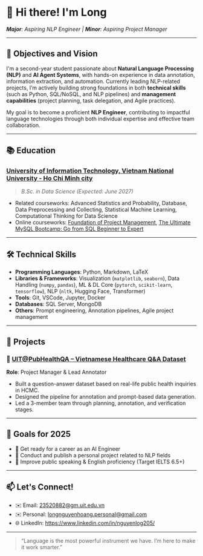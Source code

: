 # 👋 Hi there! I'm Long
***Major**: Aspiring NLP Engineer | **Minor**: Aspiring Project Manager*

---

## 🧠 Objectives and Vision
I'm a second-year student passionate about **Natural Language Processing (NLP)** and **AI Agent Systems**, with hands-on experience in data annotation, information extraction, and automation. Currently leading NLP-related projects, I’m actively building strong foundations in both **technical skills** (such as Python, SQL/NoSQL, and NLP pipelines) and **management capabilities** (project planning, task delegation, and Agile practices). 

My goal is to become a proficient **NLP Engineer**, contributing to impactful language technologies through both individual expertise and effective team collaboration.

---

## 📚 Education
### [**University of Information Technology, Vietnam National University - Ho Chi Minh city**](https://www.facebook.com/UIT.Fanpage)  
> *B.Sc. in Data Science (Expected: June 2027)*  
- Related courseworks: Advanced Statistics and Probability, Database, Data Preprocessing and Collecting, Statistical Machine Learning, Computational Thinking for Data Science
- Online courseworks: [Foundation of Project Management](https://coursera.org/share/e9661f36865dcbd0f7d5192b116e8d65), [The Ultimate MySQL Bootcamp: Go from SQL Beginner to Expert](https://www.udemy.com/certificate/UC-78a294d2-6874-4d21-8dbf-abb3e4e62a38/)

---

## 🛠️ Technical Skills
- **Programming Languages**: Python, Markdown, LaTeX
- **Libraries & Frameworks**: Visualization (`matplotlib`, `seaborn`), Data Handling (`numpy`, `pandas`), ML & DL Core (`pytorch`, `scikit-learn`, `tensorflow`), NLP (`nltk`, Hugging Face, Transformer)
- **Tools**: Git, VSCode, Jupyter, Docker
- **Databases**: SQL Server, MongoDB
- **Others**: Prompt engineering, Annotation pipelines, Agile project management

---

## 🚀 Projects

### 🏥 [UIT@PubHealthQA – Vietnamese Healthcare Q&A Dataset](https://github.com/nguyenlong205/uit.PubHealthQA)  
**Role**: Project Manager & Lead Annotator  
- Built a question-answer dataset based on real-life public health inquiries in HCMC.  
- Designed the pipeline for annotation and prompt-based data generation.  
- Led a 3-member team through planning, annotation, and verification stages.

---

## 🎯 Goals for 2025
- 🚧 Get ready for a career as an AI Engineer 
- 🤖 Conduct and publish a personal project related to NLP fields 
- 🎤 Improve public speaking & English proficiency (Target IELTS 6.5+)

---

## 📫 Let's Connect!
- ✉️ Email: 23520882@gm.uit.edu.vn
- ✉️ Personal: longnguyenhoang.personal@gmail.com
- 🌐 LinkedIn: https://www.linkedin.com/in/nguyenlog205/ 

---

> “Language is the most powerful instrument we have. I’m here to make it work smarter.”

<!---
nguyenlong205/nguyenlong205 is a ✨ special ✨ repository because its `README.md` (this file) appears on your GitHub profile.
You can click the Preview link to take a look at your changes.
--->
